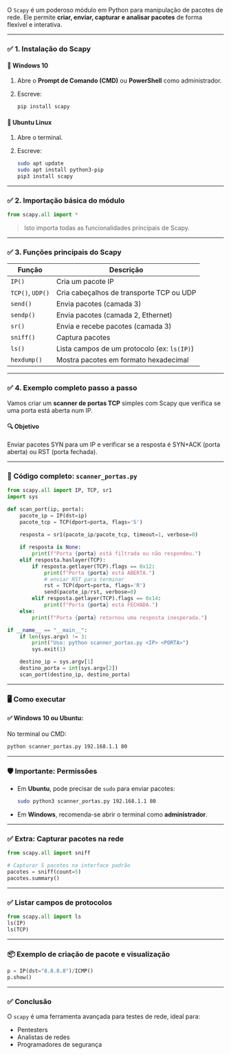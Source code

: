 O `Scapy` é um poderoso módulo em Python para manipulação de pacotes de rede. Ele permite **criar, enviar, capturar e analisar pacotes** de forma flexível e interativa.

---

### ✅ **1. Instalação do Scapy**

#### 📍 Windows 10

1. Abre o **Prompt de Comando (CMD)** ou **PowerShell** como administrador.
2. Escreve:

   ```bash
   pip install scapy
   ```

#### 📍 Ubuntu Linux

1. Abre o terminal.
2. Escreve:

   ```bash
   sudo apt update
   sudo apt install python3-pip
   pip3 install scapy
   ```

---

### ✅ **2. Importação básica do módulo**

```python
from scapy.all import *
```

> Isto importa todas as funcionalidades principais de Scapy.

---

### ✅ **3. Funções principais do Scapy**

| Função           | Descrição                                   |
| ---------------- | ------------------------------------------- |
| `IP()`           | Cria um pacote IP                           |
| `TCP()`, `UDP()` | Cria cabeçalhos de transporte TCP ou UDP    |
| `send()`         | Envia pacotes (camada 3)                    |
| `sendp()`        | Envia pacotes (camada 2, Ethernet)          |
| `sr()`           | Envia e recebe pacotes (camada 3)           |
| `sniff()`        | Captura pacotes                             |
| `ls()`           | Lista campos de um protocolo (ex: `ls(IP)`) |
| `hexdump()`      | Mostra pacotes em formato hexadecimal       |

---

### ✅ **4. Exemplo completo passo a passo**

Vamos criar um **scanner de portas TCP** simples com Scapy que verifica se uma porta está aberta num IP.

#### 🔍 Objetivo

Enviar pacotes SYN para um IP e verificar se a resposta é SYN+ACK (porta aberta) ou RST (porta fechada).

---

### 🔧 Código completo: `scanner_portas.py`

```python
from scapy.all import IP, TCP, sr1
import sys

def scan_port(ip, porta):
    pacote_ip = IP(dst=ip)
    pacote_tcp = TCP(dport=porta, flags='S')
    
    resposta = sr1(pacote_ip/pacote_tcp, timeout=1, verbose=0)

    if resposta is None:
        print(f"Porta {porta} está filtrada ou não respondeu.")
    elif resposta.haslayer(TCP):
        if resposta.getlayer(TCP).flags == 0x12:
            print(f"Porta {porta} está ABERTA.")
            # enviar RST para terminar
            rst = TCP(dport=porta, flags='R')
            send(pacote_ip/rst, verbose=0)
        elif resposta.getlayer(TCP).flags == 0x14:
            print(f"Porta {porta} está FECHADA.")
    else:
        print(f"Porta {porta} retornou uma resposta inesperada.")

if __name__ == "__main__":
    if len(sys.argv) != 3:
        print("Uso: python scanner_portas.py <IP> <PORTA>")
        sys.exit(1)

    destino_ip = sys.argv[1]
    destino_porta = int(sys.argv[2])
    scan_port(destino_ip, destino_porta)
```

---

### 🖥️ Como executar

#### ✅ Windows 10 ou Ubuntu:

No terminal ou CMD:

```bash
python scanner_portas.py 192.168.1.1 80
```

---

### 🛡️ Importante: Permissões

* Em **Ubuntu**, pode precisar de `sudo` para enviar pacotes:

  ```bash
  sudo python3 scanner_portas.py 192.168.1.1 80
  ```

* Em **Windows**, recomenda-se abrir o terminal como **administrador**.

---

### ✅ Extra: Capturar pacotes na rede

```python
from scapy.all import sniff

# Capturar 5 pacotes na interface padrão
pacotes = sniff(count=5)
pacotes.summary()
```

---

### ✅ Listar campos de protocolos

```python
from scapy.all import ls
ls(IP)
ls(TCP)
```

---

### 📦 Exemplo de criação de pacote e visualização

```python
p = IP(dst="8.8.8.8")/ICMP()
p.show()
```

---

### ✅ Conclusão

O `scapy` é uma ferramenta avançada para testes de rede, ideal para:

* Pentesters
* Analistas de redes
* Programadores de segurança
